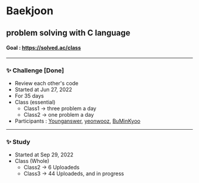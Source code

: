 # Baekjoon


## problem solving with C language

#### Goal : https://solved.ac/class

------------

### ✨  Challenge [Done]
- Review each other's code  
- Started at Jun 27, 2022    
- For 35 days
- Class (essential)
  - Class1 -> three problem a day
  - Class2 -> one problem a day
- Participants : [Younganswer](https://github.com/Younganswer), [yeonwooz](https://github.com/yeonwooz), [BuMinKyoo](https://github.com/BuMinKyoo)  

------------

### ✨  Study
- Started at Sep 29, 2022
- Class (Whole)
  - Class2 -> 6 Uploadeds
  - Class3 -> 44 Uploadeds, and in progress
